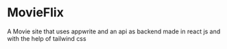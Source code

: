 # MovieFlix
A Movie site that uses appwrite and an api as backend made in react js and with the help of tailwind css
